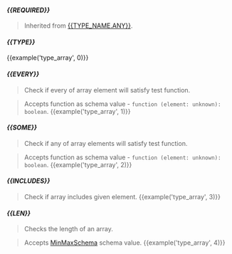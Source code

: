 #### *{{REQUIRED}}*
> Inherited from [{{TYPE_NAME.ANY}}](#{{TYPE_NAME.ANY.toLowerCase()}}).

#### *{{TYPE}}*
{{example('type_array', 0)}}

#### *{{EVERY}}*
> Check if every of array element will satisfy test function.

> Accepts function as schema value - `function (element: unknown): boolean`.
{{example('type_array', 1)}}

#### *{{SOME}}*
> Check if any of array elements will satisfy test function.

> Accepts function as schema value - `function (element: unknown): boolean`.
{{example('type_array', 2)}}

#### *{{INCLUDES}}*
> Check if array includes given element.
{{example('type_array', 3)}}

#### *{{LEN}}*
> Checks the length of an array.

> Accepts [MinMaxSchema](#minmaxschema) schema value.
{{example('type_array', 4)}}
